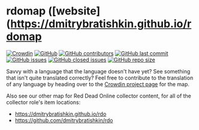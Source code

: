 # rdomap ([website](https://dmitrybratishkin.github.io/rdomap
[![Crowdin](https://badges.crowdin.net/rdo/localized.svg)](https://translate.rdo.gg/) [![GitHub](https://img.shields.io/github/license/dmitrybratishkin/rdo)](https://github.com/dmitrybratishkin/rdomap/blob/master/LICENSE) [![GitHub contributors](https://img.shields.io/github/contributors/dmitrybratishkin/rdomap)](https://github.com/dmitrybratishkin/rdomap/blob/master/CONTRIBUTORS.md) [![GitHub last commit](https://img.shields.io/github/last-commit/dmitrybratishkin/rdomap)](https://github.com/dmitrybratishkin/rdomap/commits/master) [![GitHub issues](https://img.shields.io/github/issues-raw/dmitrybratishkin/rdomap)](https://github.com/dmitrybratishkin/rdomap/issues) [![GitHub closed issues](https://img.shields.io/github/issues-closed-raw/dmitrybratishkin/rdomap)](https://github.com/dmitrybratishkin/rdomap/issues) [![GitHub repo size](https://img.shields.io/github/repo-size/dmitrybratishkin/rdomap)](https://github.com/dmitrybratishkin/rdomap)


Savvy with a language that the language doesn't have yet? See something that isn't quite translated correctly? Feel free to contribute to the translation of any language by heading over to the [Crowdin project page](https://translate.rdo.gg/) for the map.

Also see our other map for Red Dead Online collector content, for all of the collector role's item locations:
- https://dmitrybratishkin.github.io/rdo
- https://github.com/dmitrybratishkin/rdo